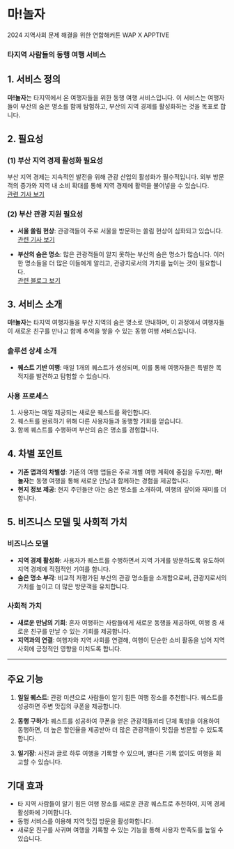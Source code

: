 # 마!놀자
2024 지역사회 문제 해결을 위한 연합해커톤 WAP X APPTIVE

### 타지역 사람들의 동행 여행 서비스

## 1. 서비스 정의
**마!놀자**는 타지역에서 온 여행자들을 위한 동행 여행 서비스입니다. 이 서비스는 여행자들이 부산의 숨은 명소를 함께 탐험하고, 부산의 지역 경제를 활성화하는 것을 목표로 합니다.

## 2. 필요성

### (1) 부산 지역 경제 활성화 필요성
부산 지역 경제는 지속적인 발전을 위해 관광 산업의 활성화가 필수적입니다. 외부 방문객의 증가와 지역 내 소비 확대를 통해 지역 경제에 활력을 불어넣을 수 있습니다.  
[관련 기사 보기](https://news.kbs.co.kr/news/pc/view/view.do?ncd=7923975)

### (2) 부산 관광 지원 필요성
- **서울 쏠림 현상**: 관광객들이 주로 서울을 방문하는 쏠림 현상이 심화되고 있습니다.  
  [관련 기사 보기](https://mobile.busan.com/view/busan/view.php?code=2023101018145375444)

- **부산의 숨은 명소**: 많은 관광객들이 알지 못하는 부산의 숨은 명소가 많습니다. 이러한 명소들을 더 많은 이들에게 알리고, 관광지로서의 가치를 높이는 것이 필요합니다.  
  [관련 블로그 보기](https://blog.naver.com/mycrystal007/221604684657)

## 3. 서비스 소개

**마!놀자**는 타지역 여행자들을 부산 지역의 숨은 명소로 안내하며, 이 과정에서 여행자들이 새로운 친구를 만나고 함께 추억을 쌓을 수 있는 동행 여행 서비스입니다.

### 솔루션 상세 소개

- **퀘스트 기반 여행**: 매일 1개의 퀘스트가 생성되며, 이를 통해 여행자들은 특별한 목적지를 발견하고 탐험할 수 있습니다.

### 사용 프로세스
1. 사용자는 매일 제공되는 새로운 퀘스트를 확인합니다.
2. 퀘스트를 완료하기 위해 다른 사용자들과 동행할 기회를 얻습니다.
3. 함께 퀘스트를 수행하며 부산의 숨은 명소를 경험합니다.

## 4. 차별 포인트

- **기존 앱과의 차별성**: 기존의 여행 앱들은 주로 개별 여행 계획에 중점을 두지만, **마!놀자**는 동행 여행을 통해 새로운 만남과 함께하는 경험을 제공합니다.
- **현지 정보 제공**: 현지 주민들만 아는 숨은 명소를 소개하여, 여행의 깊이와 재미를 더합니다.

## 5. 비즈니스 모델 및 사회적 가치

### 비즈니스 모델
- **지역 경제 활성화**: 사용자가 퀘스트를 수행하면서 지역 가게를 방문하도록 유도하여 지역 경제에 직접적인 기여를 합니다.
- **숨은 명소 부각**: 비교적 저평가된 부산의 관광 명소들을 소개함으로써, 관광지로서의 가치를 높이고 더 많은 방문객을 유치합니다.

### 사회적 가치
- **새로운 만남의 기회**: 혼자 여행하는 사람들에게 새로운 동행을 제공하여, 여행 중 새로운 친구를 만날 수 있는 기회를 제공합니다.
- **지역과의 연결**: 여행자와 지역 사회를 연결해, 여행이 단순한 소비 활동을 넘어 지역 사회에 긍정적인 영향을 미치도록 합니다.

---

## 주요 기능

1. **일일 퀘스트**: 관광 미션으로 사람들이 알기 힘든 여행 장소를 추천합니다. 퀘스트를 성공하면 주변 맛집의 쿠폰을 제공합니다.

2. **동행 구하기**: 퀘스트를 성공하여 쿠폰을 얻은 관광객들끼리 단체 톡방을 이용하여 동행하면, 더 높은 할인율을 제공받아 더 많은 관광객들이 맛집을 방문할 수 있도록 합니다.

3. **일기장**: 사진과 글로 하루 여행을 기록할 수 있으며, 별다른 기록 없이도 여행을 회고할 수 있습니다.

## 기대 효과

- 타 지역 사람들이 알기 힘든 여행 장소를 새로운 관광 퀘스트로 추천하여, 지역 경제 활성화에 기여합니다.
- 동행 서비스를 이용해 지역 맛집 방문을 활성화합니다.
- 새로운 친구를 사귀며 여행을 기록할 수 있는 기능을 통해 사용자 만족도를 높일 수 있습니다.
